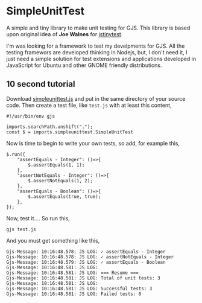 # SimpleUnitTest

A simple and tiny library to make unit testing for GJS. This library is based upon original idea of **Joe Walnes** for [jstinytest](https://github.com/joewalnes/jstinytest/).

I'm was looking for a framework to test my develpments for GJS. All the testing framewors are developed thinking in Nodejs, but, I don't need it, I just need a simple solution for test extensions and applications developed in JavaScript for Ubuntu and other GNOME friendly distributions.

## 10 second tutorial

Download [simpleunittest.js](https://github.com/atareao/simpleunittest/raw/main/simpleunittest.js) and put in the same directory of your source code. Then create a test file, like `test.js` with at least this content,

```
#!/usr/bin/env gjs

imports.searchPath.unshift(".");
const $ = imports.simpleunittest.SimpleUnitTest
```

Now is time to begin to write your own tests, so add, for example this,

```
$.run({
    "assertEquals - Integer": ()=>{
        $.assertEquals(1, 1);
    },
    "assertNotEquals - Integer": ()=>{
        $.assertNotEquals(1, 2);
    },
    "assertEquals - Boolean": ()=>{
        $.assertEquals(true, true);
    },
});
```

Now, test it.... So run this,

```
gjs test.js
```

And you must get something like this,

```
Gjs-Message: 10:16:48.578: JS LOG: ✓ assertEquals - Integer
Gjs-Message: 10:16:48.578: JS LOG: ✓ assertNotEquals - Integer
Gjs-Message: 10:16:48.579: JS LOG: ✓ assertEquals - Boolean
Gjs-Message: 10:16:48.581: JS LOG: 
Gjs-Message: 10:16:48.581: JS LOG: === Resume ===
Gjs-Message: 10:16:48.581: JS LOG: Total of unit tests: 3
Gjs-Message: 10:16:48.581: JS LOG: 
Gjs-Message: 10:16:48.581: JS LOG: Successful tests: 3
Gjs-Message: 10:16:48.581: JS LOG: Failed tests: 0
```
